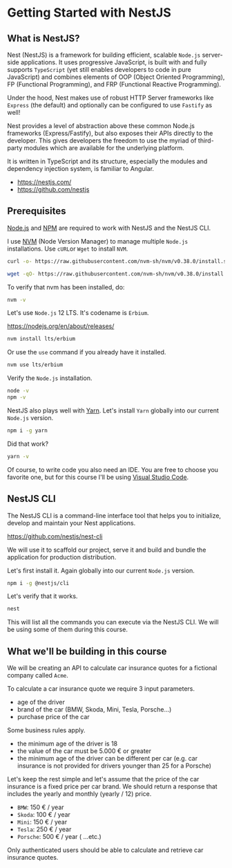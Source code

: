 # Getting Started with NestJS

## What is NestJS?

Nest (NestJS) is a framework for building efficient, scalable `Node.js` server-side applications. It uses progressive JavaScript, is built with and fully supports `TypeScript` (yet still enables developers to code in pure JavaScript) and combines elements of OOP (Object Oriented Programming), FP (Functional Programming), and FRP (Functional Reactive Programming).

Under the hood, Nest makes use of robust HTTP Server frameworks like `Express` (the default) and optionally can be configured to use `Fastify` as well!

Nest provides a level of abstraction above these common Node.js frameworks (Express/Fastify), but also exposes their APIs directly to the developer. This gives developers the freedom to use the myriad of third-party modules which are available for the underlying platform.

It is written in TypeScript and its structure, especially the modules and dependency injection system, is familiar to Angular.

* https://nestjs.com/
* https://github.com/nestjs

## Prerequisites

[Node.js](https://nodejs.org/en/) and [NPM](https://nodejs.org/en/) are required to work with NestJS and the NestJS CLI.

I use [NVM](https://github.com/nvm-sh/nvm) (Node Version Manager) to manage multiple `Node.js` installations. Use `cURL`or `Wget` to install `NVM`.

```sh
curl -o- https://raw.githubusercontent.com/nvm-sh/nvm/v0.38.0/install.sh | bash
```

```sh
wget -qO- https://raw.githubusercontent.com/nvm-sh/nvm/v0.38.0/install.sh | bash
````

To verify that nvm has been installed, do:

```sh
nvm -v
```

Let's use `Node.js` 12 LTS. It's codename is `Erbium`.

https://nodejs.org/en/about/releases/

```sh
nvm install lts/erbium
```

Or use the `use` command if you already have it installed.

```sh
nvm use lts/erbium
```

Verify the `Node.js` installation.

```sh
node -v
npm -v
```

NestJS also plays well with [Yarn](https://yarnpkg.com/). Let's install `Yarn` globally into our current `Node.js` version.

```sh
npm i -g yarn
```

Did that work?

```sh
yarn -v
```

Of course, to write code you also need an IDE. You are free to choose you favorite one, but for this course I'll be using [Visual Studio Code](https://code.visualstudio.com/).

## NestJS CLI

The NestJS CLI is a command-line interface tool that helps you to initialize, develop and maintain your Nest applications.

https://github.com/nestjs/nest-cli

We will use it to scaffold our project, serve it and build and bundle the application for production distribution.

Let's first install it. Again globally into our current `Node.js` version.

```sh
npm i -g @nestjs/cli
```

Let's verify that it works.

```sh
nest
```

This will list all the commands you can execute via the NestJS CLI. We will be using some of them during this course.

## What we'll be building in this course

We will be creating an API to calculate car insurance quotes for a fictional company called `Acme`.

To calculate a car insurance quote we require 3 input parameters.

* age of the driver
* brand of the car (BMW, Skoda, Mini, Tesla, Porsche...)
* purchase price of the car

Some business rules apply.

- the minimum age of the driver is 18
- the value of the car must be 5.000 € or greater
- the minimum age of the driver can be different per car (e.g. car insurance is not provided for drivers younger than 25 for a Porsche)

Let's keep the rest simple and let's assume that the price of the car insurance is a fixed price per car brand. We should return a response that includes the yearly and monthly (yearly / 12) price.

* `BMW`: 150 € / year
* `Skoda`: 100  €  / year
* `Mini`: 150  € / year
* `Tesla`: 250  € / year
* `Porsche`: 500  € / year
( ...etc.)

Only authenticated users should be able to calculate and retrieve car insurance quotes.
